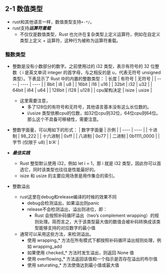 ## 2-1 数值类型

- rust和其他语言一样，数值类型支持`+-*/`。
- rust支持***运算符重载*** 
  - 不仅仅是数值类型，Rust 也允许在复杂类型上定义运算符，例如在自定义类型上定义 + 运算符，这种行为被称为运算符重载。

### 整数类型

- 整数是没有小数部分的数字。之前使用过的 i32 类型，表示有符号的 32 位整数（ i 是英文单词 integer 的首字母，与之相反的是 u，代表无符号 unsigned 类型）。下表显示了 Rust 中的内置的整数类型：
  |  长度  | 有符号 | 无符号 |
  |  ----  | ----  | ---- |
  | 8bit   | i8 | u8 |
  | 16bit  | i16 | u16 |
  | 32bit  | i32 | u32 |
  | 64bit  | i64 | u64 |
  | 128bit  | i128 | u128 |
  | cpu架构决定  | isize | usize |
  - 这里需要注意，
    - 多了128位的有符号和无符号，其他语言基本没有这么长位数的。
    - i/usize 类型依赖cpu的位数，如32位cpu则32位，64位cpu则64位。那么这个不具备可移植性，需要注意。
- 整数字面量，可以用如下的形式：
  | 数字字面量 | 示例 |
  |  ----  | ----  |
  | 十进制 | 98_222 |
  | 十六进制 | 0xff |
  | 八进制 | 0o77 |
  | 二进制 | 0b1111_0000 |
  | 字节 (仅限于 u8) | b'A' |

- ***最佳实践***
  - Rust 整型默认使用 i32，例如 let i = 1，那 i 就是 i32 类型，因此你可以首选它，同时该类型也往往是性能最好的。
  - isize 和 usize 的主要应用场景是用作集合的索引。

- 整数溢出
  - rust这里在debug和release编译的时候的效果不同
    - debug会检测溢出，如果溢出则panic
    - release不会检测溢出，溢出则进位，即：
      - Rust 会按照补码循环溢出（two’s complement wrapping）的规则处理。简而言之，大于该类型最大值的数值会被补码转换成该类型能够支持的对应数字的最小值
  - 通常可以采用这些方法，来检测溢出。
    - 使用 wrapping_* 方法在所有模式下都按照补码循环溢出规则处理，例如 wrapping_add
    - 如果使用 checked_* 方法时发生溢出，则返回 None 值
    - 使用 overflowing_* 方法返回该值和一个指示是否存在溢出的布尔值
    - 使用 saturating_* 方法使值达到最小值或最大值
